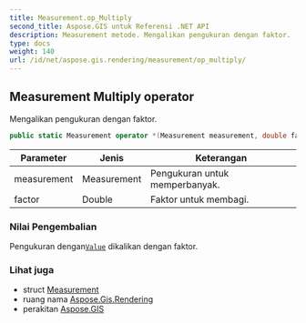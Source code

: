 ```yaml
---
title: Measurement.op_Multiply
second_title: Aspose.GIS untuk Referensi .NET API
description: Measurement metode. Mengalikan pengukuran dengan faktor.
type: docs
weight: 140
url: /id/net/aspose.gis.rendering/measurement/op_multiply/
---
```

## Measurement Multiply operator

Mengalikan pengukuran dengan faktor.

```csharp
public static Measurement operator *(Measurement measurement, double factor)
```

| Parameter | Jenis | Keterangan |
| --- | --- | --- |
| measurement | Measurement | Pengukuran untuk memperbanyak. |
| factor | Double | Faktor untuk membagi. |

### Nilai Pengembalian

Pengukuran dengan[`Value`](../value/) dikalikan dengan faktor.

### Lihat juga

* struct [Measurement](../)
* ruang nama [Aspose.Gis.Rendering](../../measurement/)
* perakitan [Aspose.GIS](../../../)


